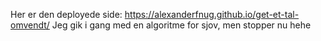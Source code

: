 Her er den deployede side:
https://alexanderfnug.github.io/get-et-tal-omvendt/
Jeg gik i gang med en algoritme for sjov, men stopper nu hehe

